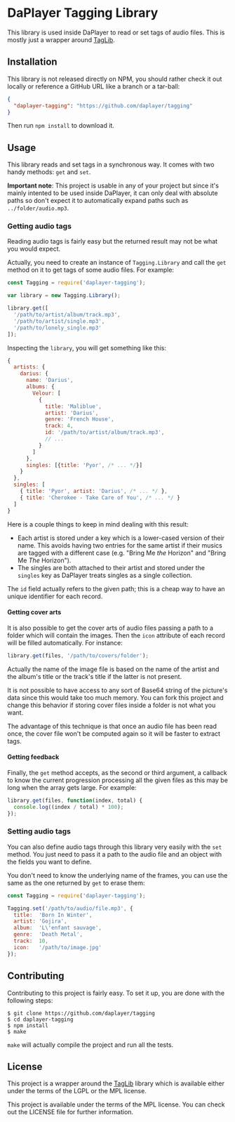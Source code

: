 # DaPlayer Tagging Library

This library is used inside DaPlayer to read or set tags of audio files.
This is mostly just a wrapper around [TagLib](http://taglib.github.io).

## Installation

This library is not released directly on NPM, you should rather check
it out locally or reference a GitHub URL like a branch or a tar-ball:

~~~json
{
  "daplayer-tagging": "https://github.com/daplayer/tagging"
}
~~~

Then run `npm install` to download it.

## Usage

This library reads and set tags in a synchronous way. It comes with two
handy methods: `get` and `set`.

**Important note**: This project is usable in any of your project but since it's
mainly intented to be used inside DaPlayer, it can only deal with absolute paths
so don't expect it to automatically expand paths such as `../folder/audio.mp3`.

### Getting audio tags

Reading audio tags is fairly easy but the returned result may not be what you
would expect.

Actually, you need to create an instance of `Tagging.Library` and call the `get`
method on it to get tags of some audio files. For example:

~~~javascript
const Tagging = require('daplayer-tagging');

var library = new Tagging.Library();

library.get([
  '/path/to/artist/album/track.mp3',
  '/path/to/artist/single.mp3',
  '/path/to/lonely_single.mp3'
]);
~~~

Inspecting the `library`, you will get something like this:

~~~javascript
{
  artists: {
    darius: {
      name: 'Darius',
      albums: {
        Velour: [
          {
            title: 'Maliblue',
            artist: 'Darius',
            genre: 'French House',
            track: 4,
            id: '/path/to/artist/album/track.mp3',
            // ...
          }
        ]
      },
      singles: [{title: 'Pyor', /* ... */}]
    }
  },
  singles: [
    { title: 'Pyor', artist: 'Darius', /* ... */ },
    { title: 'Cherokee - Take Care of You', /* ... */ }
  ]
}
~~~

Here is a couple things to keep in mind dealing with this result:

* Each artist is stored under a key which is a lower-cased version of their
  name. This avoids having two entries for the same artist if their musics
  are tagged with a different case (e.g. "Bring Me *the* Horizon" and "Bring
  Me *The* Horizon").
* The singles are both attached to their artist and stored under the `singles`
  key as DaPlayer treats singles as a single collection.

The `id` field actually refers to the given path; this is a cheap way to have
an unique identifier for each record.

#### Getting cover arts

It is also possible to get the cover arts of audio files passing a path to
a folder which will contain the images. Then the `icon` attribute of each
record will be filled automatically. For instance:

~~~javascript
library.get(files, '/path/to/covers/folder');
~~~

Actually the name of the image file is based on the name of the artist and the
album's title or the track's title if the latter is not present.

It is not possible to have access to any sort of Base64 string of the picture's
data since this would take too much memory. You can fork this project and change
this behavior if storing cover files inside a folder is not what you want.

The advantage of this technique is that once an audio file has been read once,
the cover file won't be computed again so it will be faster to extract tags.

#### Getting feedback

Finally, the `get` method accepts, as the second or third argument, a callback to
know the current progression processing all the given files as this may be long when
the array gets large. For example:

~~~javascript
library.get(files, function(index, total) {
  console.log((index / total) * 100);
});
~~~

### Setting audio tags

You can also define audio tags through this library very easily with the `set`
method. You just need to pass it a path to the audio file and an object with
the fields you want to define.

You don't need to know the underlying name of the frames, you can use the same
as the one returned by `get` to erase them:

~~~javascript
const Tagging = require('daplayer-tagging');

Tagging.set('/path/to/audio/file.mp3', {
  title:  'Born In Winter',
  artist: 'Gojira',
  album:  'L\'enfant sauvage',
  genre:  'Death Metal',
  track:  10,
  icon:   '/path/to/image.jpg'
});
~~~

## Contributing

Contributing to this project is fairly easy. To set it up, you are done with the
following steps:

~~~
$ git clone https://github.com/daplayer/tagging
$ cd daplayer-tagging
$ npm install
$ make
~~~

`make` will actually compile the project and run all the tests.

## License

This project is a wrapper around the [TagLib](http://taglib.github.io) library which
is available either under the terms of the LGPL or the MPL license.

This project is available under the terms of the MPL license. You can check out the
LICENSE file for further information.
